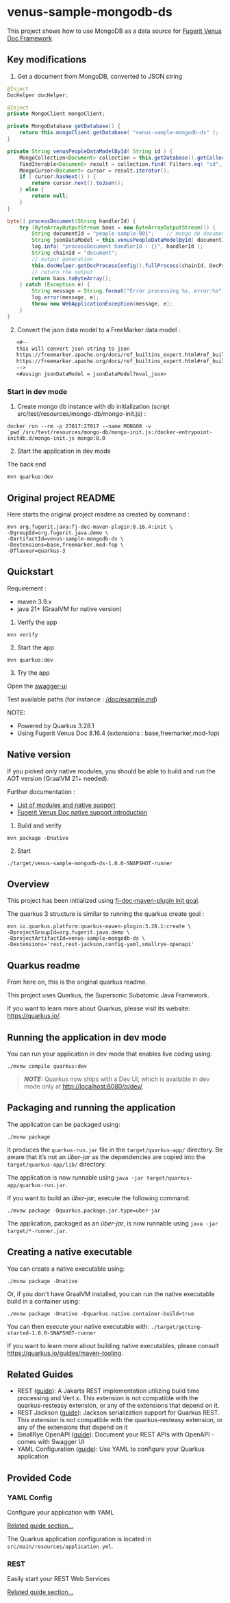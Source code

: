# venus-sample-mongodb-ds

This project shows how to use MongoDB as a data source for [Fugerit Venus Doc Framework](https://github.com/fugerit-org/fj-doc).

## Key modifications

1. Get a document from MongoDB, converted to JSON string

```java
@Inject
DocHelper docHelper;

@Inject
private MongoClient mongoClient;

private MongoDatabase getDatabase() {
    return this.mongoClient.getDatabase( "venus-sample-mongodb-ds" );
}

private String venusPeopleDataModelById( String id ) {
    MongoCollection<Document> collection = this.getDatabase().getCollection( "venusPeopleDataModel" );
    FindIterable<Document> result = collection.find( Filters.eq( "id", id ) );
    MongoCursor<Document> cursor = result.iterator();
    if ( cursor.hasNext() ) {
        return cursor.next().toJson();
    } else {
        return null;
    }
}

byte[] processDocument(String handlerId) {
    try (ByteArrayOutputStream baos = new ByteArrayOutputStream()) {
        String documentId = "people-sample-001";    // mongo db document id
        String jsonDataModel = this.venusPeopleDataModelById( documentId );
        log.info( "processDocument handlerId : {}", handlerId );
        String chainId = "document";
        // output generation
        this.docHelper.getDocProcessConfig().fullProcess(chainId, DocProcessContext.newContext("jsonDataModel", jsonDataModel), handlerId, baos);
        // return the output
        return baos.toByteArray();
    } catch (Exception e) {
        String message = String.format("Error processing %s, error:%s", handlerId, e);
        log.error(message, e);
        throw new WebApplicationException(message, e);
    }
}
```

2. Convert the json data model to a FreeMarker data model : 

```txt
   <#--
   this will convert json string to json
   https://freemarker.apache.org/docs/ref_builtins_expert.html#ref_builtin_eval
   https://freemarker.apache.org/docs/ref_builtins_expert.html#ref_builtin_eval_json
   -->
   <#assign jsonDataModel = jsonDataModel?eval_json>
```

### Start in dev mode

1. Create mongo db instance with db initialization (script src/test/resources/mongo-db/mongo-init.js) :

```shell
docker run --rm -p 27017:27017 --name MONGO8 -v `pwd`/src/test/resources/mongo-db/mongo-init.js:/docker-entrypoint-initdb.d/mongo-init.js mongo:8.0
```

2. Start the application in dev mode

The back end

```shell
mvn quarkus:dev
```

## Original project README

Here starts the original project readme as created by command : 

```shell
mvn org.fugerit.java:fj-doc-maven-plugin:8.16.4:init \
-DgroupId=org.fugerit.java.demo \
-DartifactId=venus-sample-mongodb-ds \
-Dextensions=base,freemarker,mod-fop \
-Dflavour=quarkus-3
```

## Quickstart

Requirement :

* maven 3.9.x
* java 21+ (GraalVM for native version)

1. Verify the app

```shell
mvn verify
```

2. Start the app

```shell
mvn quarkus:dev
```

3. Try the app

Open the [swagger-ui](http://localhost:8080/q/swagger-ui/)

Test available paths (for instance : [/doc/example.md](http://localhost:8080/doc/example.md))

NOTE:

* Powered by Quarkus 3.28.1
* Using Fugerit Venus Doc 8.16.4 (extensions : base,freemarker,mod-fop)

## Native version

If you picked only native modules, you should be able to build and run the AOT version (GraalVM 21+ needed).

Further documentation :

* [List of modules and native support](https://venusdocs.fugerit.org/guide/#available-extensions)
* [Fugerit Venus Doc native support introduction](https://venusdocs.fugerit.org/guide/#doc-native-support)

1. Build and verify

```shell
mvn package -Dnative
```

2. Start

```shell
./target/venus-sample-mongodb-ds-1.0.0-SNAPSHOT-runner
```

## Overview

This project has been initialized using [fj-doc-maven-plugin init goal](https://venusdocs.fugerit.org/guide/#maven-plugin-goal-init).

The quarkus 3 structure is similar to running the quarkus create goal : 

```shell
mvn io.quarkus.platform:quarkus-maven-plugin:3.28.1:create \
-DprojectGroupId=org.fugerit.java.demo \
-DprojectArtifactId=venus-sample-mongodb-ds \
-Dextensions='rest,rest-jackson,config-yaml,smallrye-openapi'
```

## Quarkus readme

From here on, this is the original quarkus readme.

This project uses Quarkus, the Supersonic Subatomic Java Framework.

If you want to learn more about Quarkus, please visit its website: <https://quarkus.io/>.

## Running the application in dev mode

You can run your application in dev mode that enables live coding using:

```shell script
./mvnw compile quarkus:dev
```

> **_NOTE:_**  Quarkus now ships with a Dev UI, which is available in dev mode only at <http://localhost:8080/q/dev/>.

## Packaging and running the application

The application can be packaged using:

```shell script
./mvnw package
```

It produces the `quarkus-run.jar` file in the `target/quarkus-app/` directory.
Be aware that it’s not an _über-jar_ as the dependencies are copied into the `target/quarkus-app/lib/` directory.

The application is now runnable using `java -jar target/quarkus-app/quarkus-run.jar`.

If you want to build an _über-jar_, execute the following command:

```shell script
./mvnw package -Dquarkus.package.jar.type=uber-jar
```

The application, packaged as an _über-jar_, is now runnable using `java -jar target/*-runner.jar`.

## Creating a native executable

You can create a native executable using:

```shell script
./mvnw package -Dnative
```

Or, if you don't have GraalVM installed, you can run the native executable build in a container using:

```shell script
./mvnw package -Dnative -Dquarkus.native.container-build=true
```

You can then execute your native executable with: `./target/getting-started-1.0.0-SNAPSHOT-runner`

If you want to learn more about building native executables, please consult <https://quarkus.io/guides/maven-tooling>.

## Related Guides

- REST ([guide](https://quarkus.io/guides/rest)): A Jakarta REST implementation utilizing build time processing and Vert.x. This extension is not compatible with the quarkus-resteasy extension, or any of the extensions that depend on it.
- REST Jackson ([guide](https://quarkus.io/guides/rest#json-serialisation)): Jackson serialization support for Quarkus REST. This extension is not compatible with the quarkus-resteasy extension, or any of the extensions that depend on it
- SmallRye OpenAPI ([guide](https://quarkus.io/guides/openapi-swaggerui)): Document your REST APIs with OpenAPI - comes with Swagger UI
- YAML Configuration ([guide](https://quarkus.io/guides/config-yaml)): Use YAML to configure your Quarkus application

## Provided Code

### YAML Config

Configure your application with YAML

[Related guide section...](https://quarkus.io/guides/config-reference#configuration-examples)

The Quarkus application configuration is located in `src/main/resources/application.yml`.

### REST

Easily start your REST Web Services

[Related guide section...](https://quarkus.io/guides/getting-started-reactive#reactive-jax-rs-resources)
